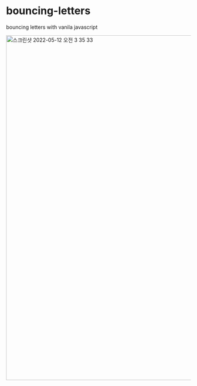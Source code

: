 # bouncing-letters
bouncing letters with vanila javascript



<img width="939" alt="스크린샷 2022-05-12 오전 3 35 33" src="https://user-images.githubusercontent.com/30416914/167921831-b46afd27-6a39-4b88-9b70-4055703da658.png">
